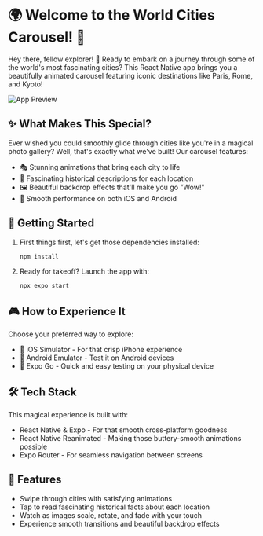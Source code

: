 # 🌍 Welcome to the World Cities Carousel! 🎠

Hey there, fellow explorer! 👋 Ready to embark on a journey through some of the world's most fascinating cities? This React Native app brings you a beautifully animated carousel featuring iconic destinations like Paris, Rome, and Kyoto!

![App Preview](assets/images/appPreview.gif)

## ✨ What Makes This Special?

Ever wished you could smoothly glide through cities like you're in a magical photo gallery? Well, that's exactly what we've built! Our carousel features:

- 🎭 Stunning animations that bring each city to life
- 📝 Fascinating historical descriptions for each location
- 🖼️ Beautiful backdrop effects that'll make you go "Wow!"
- 🎯 Smooth performance on both iOS and Android

## 🚀 Getting Started

1. First things first, let's get those dependencies installed:
   ```bash
   npm install
   ```

2. Ready for takeoff? Launch the app with:
   ```bash
   npx expo start
   ```

## 🎮 How to Experience It

Choose your preferred way to explore:
- 📱 iOS Simulator - For that crisp iPhone experience
- 🤖 Android Emulator - Test it on Android devices
- 📲 Expo Go - Quick and easy testing on your physical device

## 🛠️ Tech Stack

This magical experience is built with:
- React Native & Expo - For that smooth cross-platform goodness
- React Native Reanimated - Making those buttery-smooth animations possible
- Expo Router - For seamless navigation between screens

## 🎨 Features

- Swipe through cities with satisfying animations
- Tap to read fascinating historical facts about each location
- Watch as images scale, rotate, and fade with your touch
- Experience smooth transitions and beautiful backdrop effects

